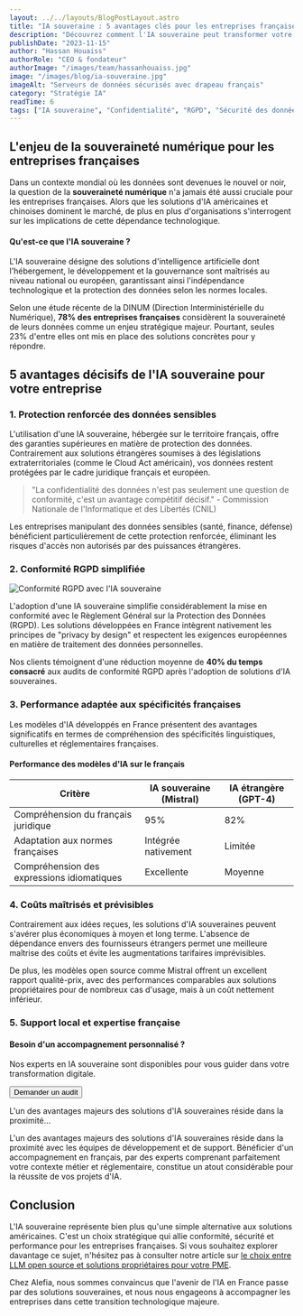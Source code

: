 ```yaml
---
layout: ../../layouts/BlogPostLayout.astro
title: "IA souveraine : 5 avantages clés pour les entreprises françaises"
description: "Découvrez comment l'IA souveraine peut transformer votre entreprise tout en préservant vos données sensibles et en garantissant votre indépendance technologique."
publishDate: "2023-11-15"
author: "Hassan Houaiss"
authorRole: "CEO & fondateur"
authorImage: "/images/team/hassanhouaiss.jpg"
image: "/images/blog/ia-souveraine.jpg"
imageAlt: "Serveurs de données sécurisés avec drapeau français"
category: "Stratégie IA"
readTime: 6
tags: ["IA souveraine", "Confidentialité", "RGPD", "Sécurité des données", "Indépendance technologique"]
---
```


## L'enjeu de la souveraineté numérique pour les entreprises françaises

Dans un contexte mondial où les données sont devenues le nouvel or noir, la question de la **souveraineté numérique** n'a jamais été aussi cruciale pour les entreprises françaises. Alors que les solutions d'IA américaines et chinoises dominent le marché, de plus en plus d'organisations s'interrogent sur les implications de cette dépendance technologique.

<div class="bg-primary/5 border-l-4 border-primary p-6 rounded-r-lg my-8">
  <h4 class="text-lg font-semibold text-primary mb-2">Qu'est-ce que l'IA souveraine ?</h4>
  <p>L'IA souveraine désigne des solutions d'intelligence artificielle dont l'hébergement, le développement et la gouvernance sont maîtrisés au niveau national ou européen, garantissant ainsi l'indépendance technologique et la protection des données selon les normes locales.</p>
</div>

Selon une étude récente de la DINUM (Direction Interministérielle du Numérique), **78% des entreprises françaises** considèrent la souveraineté de leurs données comme un enjeu stratégique majeur. Pourtant, seules 23% d'entre elles ont mis en place des solutions concrètes pour y répondre.

## 5 avantages décisifs de l'IA souveraine pour votre entreprise

### 1. Protection renforcée des données sensibles

L'utilisation d'une IA souveraine, hébergée sur le territoire français, offre des garanties supérieures en matière de protection des données. Contrairement aux solutions étrangères soumises à des législations extraterritoriales (comme le Cloud Act américain), vos données restent protégées par le cadre juridique français et européen.

> "La confidentialité des données n'est pas seulement une question de conformité, c'est un avantage compétitif décisif." - Commission Nationale de l'Informatique et des Libertés (CNIL)

Les entreprises manipulant des données sensibles (santé, finance, défense) bénéficient particulièrement de cette protection renforcée, éliminant les risques d'accès non autorisés par des puissances étrangères.

### 2. Conformité RGPD simplifiée

![Conformité RGPD avec l'IA souveraine](/images/optimized/blog/rgpd-compliance.webp)

L'adoption d'une IA souveraine simplifie considérablement la mise en conformité avec le Règlement Général sur la Protection des Données (RGPD). Les solutions développées en France intègrent nativement les principes de "privacy by design" et respectent les exigences européennes en matière de traitement des données personnelles.

Nos clients témoignent d'une réduction moyenne de **40% du temps consacré** aux audits de conformité RGPD après l'adoption de solutions d'IA souveraines.

### 3. Performance adaptée aux spécificités françaises

Les modèles d'IA développés en France présentent des avantages significatifs en termes de compréhension des spécificités linguistiques, culturelles et réglementaires françaises.

<div class="my-8">
  <h4 class="text-lg font-semibold mb-4">Performance des modèles d'IA sur le français</h4>
  <div class="overflow-x-auto">
    <table class="min-w-full border-collapse">
      <thead>
        <tr class="bg-gray-100">
          <th class="py-3 px-4 text-left font-semibold">Critère</th>
          <th class="py-3 px-4 text-left font-semibold">IA souveraine (Mistral)</th>
          <th class="py-3 px-4 text-left font-semibold">IA étrangère (GPT-4)</th>
        </tr>
      </thead>
      <tbody>
        <tr class="border-b border-gray-200">
          <td class="py-3 px-4">Compréhension du français juridique</td>
          <td class="py-3 px-4">95%</td>
          <td class="py-3 px-4">82%</td>
        </tr>
        <tr class="border-b border-gray-200">
          <td class="py-3 px-4">Adaptation aux normes françaises</td>
          <td class="py-3 px-4">Intégrée nativement</td>
          <td class="py-3 px-4">Limitée</td>
        </tr>
        <tr class="border-b border-gray-200">
          <td class="py-3 px-4">Compréhension des expressions idiomatiques</td>
          <td class="py-3 px-4">Excellente</td>
          <td class="py-3 px-4">Moyenne</td>
        </tr>
      </tbody>
    </table>
  </div>
</div>

### 4. Coûts maîtrisés et prévisibles

Contrairement aux idées reçues, les solutions d'IA souveraines peuvent s'avérer plus économiques à moyen et long terme. L'absence de dépendance envers des fournisseurs étrangers permet une meilleure maîtrise des coûts et évite les augmentations tarifaires imprévisibles.

De plus, les modèles open source comme Mistral offrent un excellent rapport qualité-prix, avec des performances comparables aux solutions propriétaires pour de nombreux cas d'usage, mais à un coût nettement inférieur.

### 5. Support local et expertise française

<div class="not-prose">
  <div class="bg-gradient-to-r from-primary to-primary-dark text-white p-8 rounded-xl my-12">
    <div class="flex flex-col md:flex-row md:items-center md:justify-between gap-6">
      <div>
        <h4 class="text-xl font-bold mb-2 text-white">Besoin d'un accompagnement personnalisé ?</h4>
        <p class="text-white">
          Nos experts en IA souveraine sont disponibles pour vous guider dans votre transformation digitale.
        </p>
      </div>
      <button 
        type="button" 
        onclick="openModal()"
        class="whitespace-nowrap bg-white text-primary font-semibold px-6 py-3 rounded-lg hover:bg-gray-100 transition-colors"
      >
        Demander un audit
      </button>
    </div>
  </div>
</div>

L'un des avantages majeurs des solutions d'IA souveraines réside dans la proximité...

L'un des avantages majeurs des solutions d'IA souveraines réside dans la proximité avec les équipes de développement et de support. Bénéficier d'un accompagnement en français, par des experts comprenant parfaitement votre contexte métier et réglementaire, constitue un atout considérable pour la réussite de vos projets d'IA.

## Conclusion

L'IA souveraine représente bien plus qu'une simple alternative aux solutions américaines. C'est un choix stratégique qui allie conformité, sécurité et performance pour les entreprises françaises. Si vous souhaitez explorer davantage ce sujet, n'hésitez pas à consulter notre article sur [le choix entre LLM open source et solutions propriétaires pour votre PME](/blog/llm-open-source-vs-solutions-proprietaires).

Chez Alefia, nous sommes convaincus que l'avenir de l'IA en France passe par des solutions souveraines, et nous nous engageons à accompagner les entreprises dans cette transition technologique majeure.